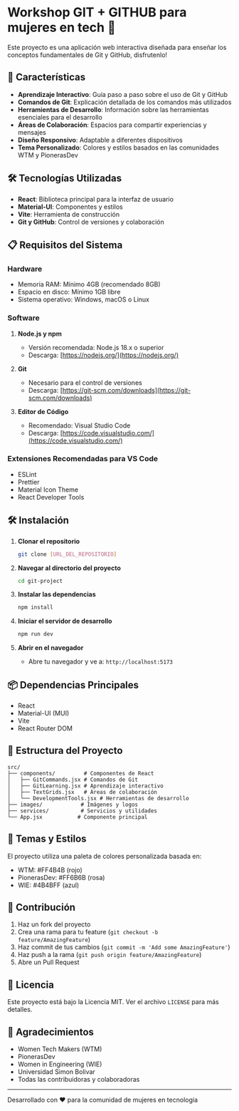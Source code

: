 # Workshop GIT + GITHUB para mujeres en tech 🚀

Este proyecto es una aplicación web interactiva diseñada para enseñar los conceptos fundamentales de Git y GitHub, disfrutenlo!

## 🚀 Características

- **Aprendizaje Interactivo**: Guía paso a paso sobre el uso de Git y GitHub
- **Comandos de Git**: Explicación detallada de los comandos más utilizados
- **Herramientas de Desarrollo**: Información sobre las herramientas esenciales para el desarrollo
- **Áreas de Colaboración**: Espacios para compartir experiencias y mensajes
- **Diseño Responsivo**: Adaptable a diferentes dispositivos
- **Tema Personalizado**: Colores y estilos basados en las comunidades WTM y PionerasDev

## 🛠️ Tecnologías Utilizadas

- **React**: Biblioteca principal para la interfaz de usuario
- **Material-UI**: Componentes y estilos
- **Vite**: Herramienta de construcción
- **Git y GitHub**: Control de versiones y colaboración

## 📋 Requisitos del Sistema

### Hardware
- Memoria RAM: Mínimo 4GB (recomendado 8GB)
- Espacio en disco: Mínimo 1GB libre
- Sistema operativo: Windows, macOS o Linux

### Software
1. **Node.js y npm**
   - Versión recomendada: Node.js 18.x o superior
   - Descarga: [https://nodejs.org/](https://nodejs.org/)

2. **Git**
   - Necesario para el control de versiones
   - Descarga: [https://git-scm.com/downloads](https://git-scm.com/downloads)

3. **Editor de Código**
   - Recomendado: Visual Studio Code
   - Descarga: [https://code.visualstudio.com/](https://code.visualstudio.com/)

### Extensiones Recomendadas para VS Code
- ESLint
- Prettier
- Material Icon Theme
- React Developer Tools

## 🛠️ Instalación

1. **Clonar el repositorio**
   ```bash
   git clone [URL_DEL_REPOSITORIO]
   ```

2. **Navegar al directorio del proyecto**
   ```bash
   cd git-project
   ```

3. **Instalar las dependencias**
   ```bash
   npm install
   ```

4. **Iniciar el servidor de desarrollo**
   ```bash
   npm run dev
   ```

5. **Abrir en el navegador**
   - Abre tu navegador y ve a: `http://localhost:5173`

## 📦 Dependencias Principales
- React
- Material-UI (MUI)
- Vite
- React Router DOM

## 🎯 Estructura del Proyecto

```
src/
├── components/         # Componentes de React
│   ├── GitCommands.jsx # Comandos de Git
│   ├── GitLearning.jsx # Aprendizaje interactivo
│   ├── TextGrids.jsx   # Áreas de colaboración
│   └── DevelopmentTools.jsx # Herramientas de desarrollo
├── images/            # Imágenes y logos
├── services/          # Servicios y utilidades
└── App.jsx           # Componente principal
```

## 🎨 Temas y Estilos

El proyecto utiliza una paleta de colores personalizada basada en:
- WTM: #FF4B4B (rojo)
- PionerasDev: #FF6B6B (rosa)
- WIE: #4B4BFF (azul)

## 🤝 Contribución

1. Haz un fork del proyecto
2. Crea una rama para tu feature (`git checkout -b feature/AmazingFeature`)
3. Haz commit de tus cambios (`git commit -m 'Add some AmazingFeature'`)
4. Haz push a la rama (`git push origin feature/AmazingFeature`)
5. Abre un Pull Request

## 📝 Licencia

Este proyecto está bajo la Licencia MIT. Ver el archivo `LICENSE` para más detalles.

## 🙏 Agradecimientos

- Women Tech Makers (WTM)
- PionerasDev
- Women in Engineering (WIE)
- Universidad Simon Bolivar
- Todas las contribuidoras y colaboradoras

---

Desarrollado con ❤️ para la comunidad de mujeres en tecnología
